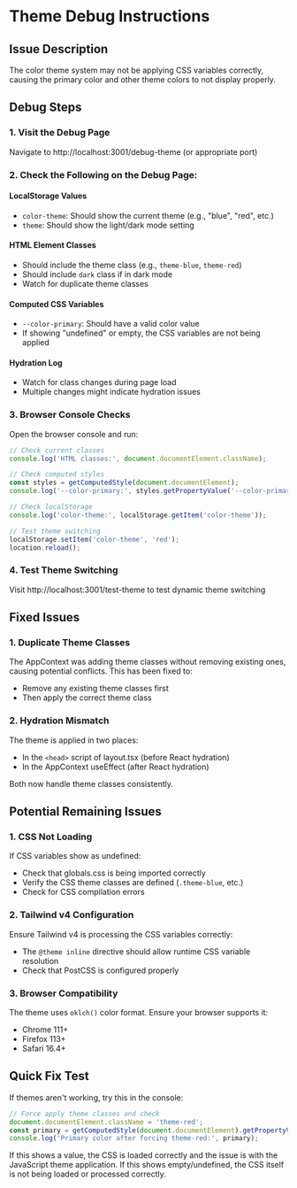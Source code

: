 # Theme Debug Instructions

## Issue Description
The color theme system may not be applying CSS variables correctly, causing the primary color and other theme colors to not display properly.

## Debug Steps

### 1. Visit the Debug Page
Navigate to http://localhost:3001/debug-theme (or appropriate port)

### 2. Check the Following on the Debug Page:

#### LocalStorage Values
- `color-theme`: Should show the current theme (e.g., "blue", "red", etc.)
- `theme`: Should show the light/dark mode setting

#### HTML Element Classes
- Should include the theme class (e.g., `theme-blue`, `theme-red`)
- Should include `dark` class if in dark mode
- Watch for duplicate theme classes

#### Computed CSS Variables
- `--color-primary`: Should have a valid color value
- If showing "undefined" or empty, the CSS variables are not being applied

#### Hydration Log
- Watch for class changes during page load
- Multiple changes might indicate hydration issues

### 3. Browser Console Checks

Open the browser console and run:

```javascript
// Check current classes
console.log('HTML classes:', document.documentElement.className);

// Check computed styles
const styles = getComputedStyle(document.documentElement);
console.log('--color-primary:', styles.getPropertyValue('--color-primary'));

// Check localStorage
console.log('color-theme:', localStorage.getItem('color-theme'));

// Test theme switching
localStorage.setItem('color-theme', 'red');
location.reload();
```

### 4. Test Theme Switching
Visit http://localhost:3001/test-theme to test dynamic theme switching

## Fixed Issues

### 1. Duplicate Theme Classes
The AppContext was adding theme classes without removing existing ones, causing potential conflicts. This has been fixed to:
- Remove any existing theme classes first
- Then apply the correct theme class

### 2. Hydration Mismatch
The theme is applied in two places:
- In the `<head>` script of layout.tsx (before React hydration)
- In the AppContext useEffect (after React hydration)

Both now handle theme classes consistently.

## Potential Remaining Issues

### 1. CSS Not Loading
If CSS variables show as undefined:
- Check that globals.css is being imported correctly
- Verify the CSS theme classes are defined (`.theme-blue`, etc.)
- Check for CSS compilation errors

### 2. Tailwind v4 Configuration
Ensure Tailwind v4 is processing the CSS variables correctly:
- The `@theme inline` directive should allow runtime CSS variable resolution
- Check that PostCSS is configured properly

### 3. Browser Compatibility
The theme uses `oklch()` color format. Ensure your browser supports it:
- Chrome 111+
- Firefox 113+
- Safari 16.4+

## Quick Fix Test

If themes aren't working, try this in the console:

```javascript
// Force apply theme classes and check
document.documentElement.className = 'theme-red';
const primary = getComputedStyle(document.documentElement).getPropertyValue('--color-primary');
console.log('Primary color after forcing theme-red:', primary);
```

If this shows a value, the CSS is loaded correctly and the issue is with the JavaScript theme application.
If this shows empty/undefined, the CSS itself is not being loaded or processed correctly.